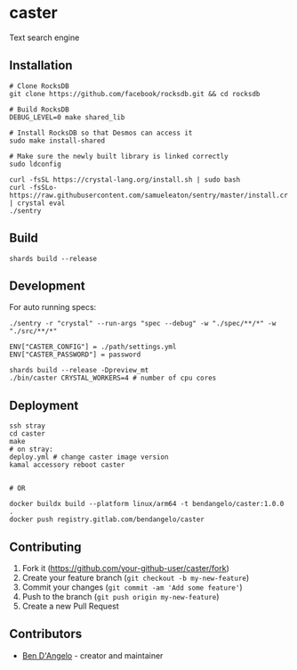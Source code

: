 # caster

Text search engine

## Installation

```
# Clone RocksDB
git clone https://github.com/facebook/rocksdb.git && cd rocksdb

# Build RocksDB
DEBUG_LEVEL=0 make shared_lib

# Install RocksDB so that Desmos can access it
sudo make install-shared

# Make sure the newly built library is linked correctly
sudo ldconfig

curl -fsSL https://crystal-lang.org/install.sh | sudo bash
curl -fsSLo- https://raw.githubusercontent.com/samueleaton/sentry/master/install.cr | crystal eval
./sentry
```

## Build

```
shards build --release
```

## Development

For auto running specs:

```
./sentry -r "crystal" --run-args "spec --debug" -w "./spec/**/*" -w "./src/**/*" 
```

```
ENV["CASTER_CONFIG"] = ./path/settings.yml
ENV["CASTER_PASSWORD"] = password

shards build --release -Dpreview_mt
./bin/caster CRYSTAL_WORKERS=4 # number of cpu cores
```

## Deployment

```
ssh stray
cd caster
make
# on stray:
deploy.yml # change caster image version
kamal accessory reboot caster


# OR

docker buildx build --platform linux/arm64 -t bendangelo/caster:1.0.0 .
docker push registry.gitlab.com/bendangelo/caster
```

## Contributing

1. Fork it (<https://github.com/your-github-user/caster/fork>)
2. Create your feature branch (`git checkout -b my-new-feature`)
3. Commit your changes (`git commit -am 'Add some feature'`)
4. Push to the branch (`git push origin my-new-feature`)
5. Create a new Pull Request

## Contributors

- [Ben D'Angelo](https://github.com/your-github-user) - creator and maintainer
